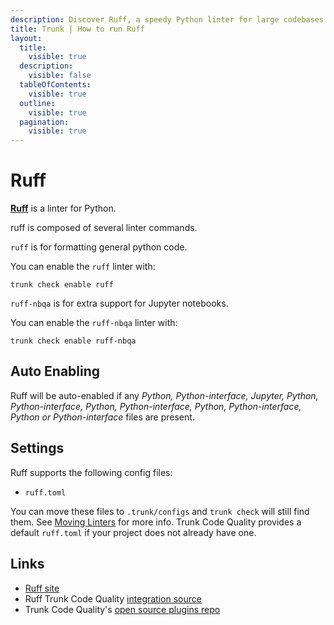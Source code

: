 ```yaml
---
description: Discover Ruff, a speedy Python linter for large codebases. Integrates with CI/IDEs and supports .py, .pyi, and Jupyter Notebooks.
title: Trunk | How to run Ruff
layout:
  title:
    visible: true
  description:
    visible: false
  tableOfContents:
    visible: true
  outline:
    visible: true
  pagination:
    visible: true
---
```


# Ruff

[**Ruff**](https://github.com/astral-sh/ruff) is a linter for Python.


ruff is composed of several linter commands.
    
`ruff` is for formatting general python code.

You can enable the `ruff` linter with:

```shell
trunk check enable ruff
```

`ruff-nbqa` is for extra support for Jupyter notebooks.

You can enable the `ruff-nbqa` linter with:

```shell
trunk check enable ruff-nbqa
```


## Auto Enabling

Ruff will be auto-enabled if any *Python, Python-interface, Jupyter, Python, Python-interface, Python, Python-interface, Python, Python-interface, Python or Python-interface* files are present.

## Settings

Ruff supports the following config files:
* `ruff.toml`

You can move these files to `.trunk/configs` and `trunk check` will still find them. See [Moving Linters](../configure-linters.md#moving-linters) for more info.
Trunk Code Quality provides a default `ruff.toml` if your project does not already have one.



## Links

- [Ruff site](https://github.com/astral-sh/ruff)
- Ruff Trunk Code Quality [integration source](https://github.com/trunk-io/plugins/tree/main/linters/ruff)
- Trunk Code Quality's [open source plugins repo](https://github.com/trunk-io/plugins/tree/main)
